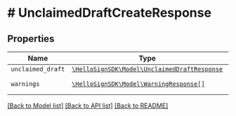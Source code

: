 # # UnclaimedDraftCreateResponse



## Properties

Name | Type | Description | Notes
------------ | ------------- | ------------- | -------------
| `unclaimed_draft` | [```\HelloSignSDK\Model\UnclaimedDraftResponse```](UnclaimedDraftResponse.md) |    |  |
| `warnings` | [```\HelloSignSDK\Model\WarningResponse[]```](WarningResponse.md) |  A list of warnings.  |  |

[[Back to Model list]](../../README.md#models) [[Back to API list]](../../README.md#endpoints) [[Back to README]](../../README.md)

